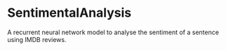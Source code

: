 # SentimentalAnalysis
A recurrent neural network model to analyse the sentiment of a sentence using IMDB reviews.
